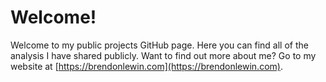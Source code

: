 # Welcome!
Welcome to my public projects GitHub page. Here you can find all of the analysis I have shared publicly.
Want to find out more about me? Go to my website at [https://brendonlewin.com](https://brendonlewin.com).
